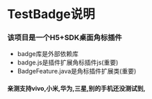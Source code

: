 # TestBadge说明
### 该项目是一个H5+SDK桌面角标插件
* badge库是外部依赖库
* badge.js是插件扩展角标插件js(重要)
* BadgeFeature.java是角标插件扩展类(重要)

#### 亲测支持vivo,小米,华为,三星,别的手机还没测试到,
